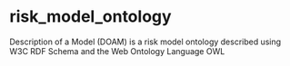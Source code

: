 # risk_model_ontology
Description of a Model (DOAM) is a risk model ontology described using W3C RDF Schema and the Web Ontology Language OWL 
